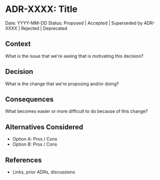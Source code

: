 # ADR-XXXX: Title

Date: YYYY-MM-DD
Status: Proposed | Accepted | Superseded by ADR-XXXX | Rejected | Deprecated

## Context
What is the issue that we're seeing that is motivating this decision?

## Decision
What is the change that we're proposing and/or doing?

## Consequences
What becomes easier or more difficult to do because of this change?

## Alternatives Considered
- Option A: Pros / Cons
- Option B: Pros / Cons

## References
- Links, prior ADRs, discussions
